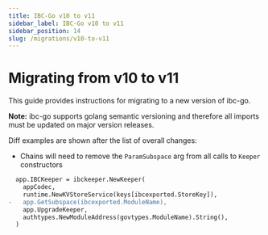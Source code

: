```yaml
---
title: IBC-Go v10 to v11
sidebar_label: IBC-Go v10 to v11
sidebar_position: 14
slug: /migrations/v10-to-v11
---
```


# Migrating from v10 to v11

This guide provides instructions for migrating to a new version of ibc-go.

**Note:** ibc-go supports golang semantic versioning and therefore all imports must be updated on major version releases.

Diff examples are shown after the list of overall changes:

- Chains will need to remove the `ParamSubspace` arg from all calls to `Keeper` constructors

```diff
  app.IBCKeeper = ibckeeper.NewKeeper(
    appCodec,
    runtime.NewKVStoreService(keys[ibcexported.StoreKey]),
-   app.GetSubspace(ibcexported.ModuleName),
    app.UpgradeKeeper,
    authtypes.NewModuleAddress(govtypes.ModuleName).String(),
  )
```
